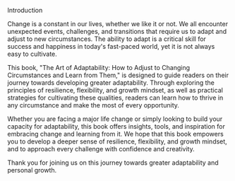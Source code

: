 Introduction

Change is a constant in our lives, whether we like it or not. We all encounter unexpected events, challenges, and transitions that require us to adapt and adjust to new circumstances. The ability to adapt is a critical skill for success and happiness in today's fast-paced world, yet it is not always easy to cultivate.

This book, "The Art of Adaptability: How to Adjust to Changing Circumstances and Learn from Them," is designed to guide readers on their journey towards developing greater adaptability. Through exploring the principles of resilience, flexibility, and growth mindset, as well as practical strategies for cultivating these qualities, readers can learn how to thrive in any circumstance and make the most of every opportunity.

Whether you are facing a major life change or simply looking to build your capacity for adaptability, this book offers insights, tools, and inspiration for embracing change and learning from it. We hope that this book empowers you to develop a deeper sense of resilience, flexibility, and growth mindset, and to approach every challenge with confidence and creativity.

Thank you for joining us on this journey towards greater adaptability and personal growth.



